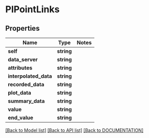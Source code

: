 # PIPointLinks

## Properties
Name | Type | Notes
------------ | ------------- | -------------
**self** | **string**
**data_server** | **string**
**attributes** | **string**
**interpolated_data** | **string**
**recorded_data** | **string**
**plot_data** | **string**
**summary_data** | **string**
**value** | **string**
**end_value** | **string**

[[Back to Model list]](../../DOCUMENTATION.md#documentation-for-models) [[Back to API list]](../../DOCUMENTATION.md#documentation-for-api-endpoints) [[Back to DOCUMENTATION]](../../DOCUMENTATION.md)
